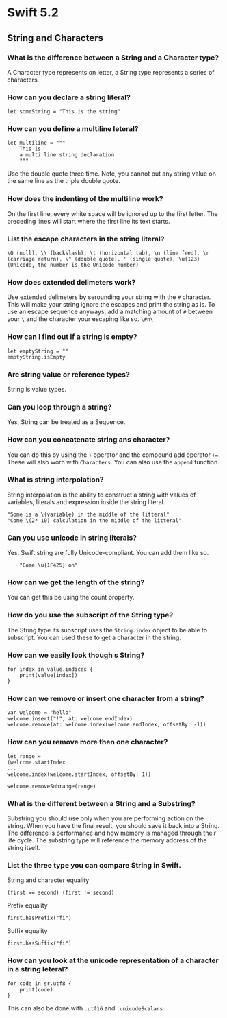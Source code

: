 # Swift 5.2 

## String and Characters

### What is the difference between a String and a Character type?

A Character type represents on letter, a String type represents a series of characters.

### How can you declare a string literal?

    let someString = "This is the string"

### How can you define a multiline leteral?

    let multiline = """
		This is 
		a multi line string declaration
        """
        
Use the double quote three time. Note, you cannot put any string value on the same line as the triple double quote. 

### How does the indenting of the multiline work?

On the first line, every white space will be ignored up to the first letter. The preceding lines will start where the first line its text starts. 

### List the escape characters in the string literal?

    \0 (null), \\ (backslash), \t (horizontal tab), \n (line feed), \r (carriage return), \" (double quote), ' (single quote), \u{123} (Unicode, the number is the Unicode number)
    
### How does extended delimeters work?

Use extended delimeters by serounding your string with the `#` character. This will make your string ignore the escapes and print the string as is. To use an escape sequence anyways, add a matching amount of `#` between your `\` and the character your escaping like so. `\#n\`

### How can I find out if a string is empty?

    let emptyString = ""
    emptyString.isEmpty
    
### Are string value or reference types?

String is value types. 


### Can you loop through a string?

Yes, String can be treated as a Sequence.

### How can you concatenate string ans character?

You can do this by using the `+` operator and the compound add operator `+=`. These will also worh with `Characters`. You can also use the `append` function.

### What is string interpolation?

String interpolation is the ability to construct a string with values of variables, literals and expression inside the string literal. 

    "Some is a \(variable) in the middle of the litteral"
    "Come \(2* 10) calculation in the middle of the litteral"

### Can you use unicode in string literals?

Yes, Swift string are fully Unicode-compliant. You can add them like so.

        "Come \u{1F425} on"

### How can we get the length of the string?

You can get this be using the count property. 

### How do you use the subscript of the String type?

The String type its subscript uses the `String.index` object to be able to subscript. You can used these to get a character in the string. 

### How can we easily look though s String?

    for index in value.indices { 
    	print(value[index])
    }

### How can we remove or insert one character from a string?

    var welcome = "hello"
    welcome.insert("!", at: welcome.endIndex)
    welcome.remove(at: welcome.index(welcome.endIndex, offsetBy: -1))


### How can you remove more then one character?

    let range =
    (welcome.startIndex
    ...
    welcome.index(welcome.startIndex, offsetBy: 1))

    welcome.removeSubrange(range)
    
### What is the different between a String and a Substring?

Substring you should use only when you are performing action on the string. When you have the final result, you should save it back into a String. The difference is performance and how memory is managed through their life cycle. The substring type will reference the memory address of the string itself. 


### List the three type you can compare String in Swift.

String and character equality 
   
    (first == second) (first != second)
    
Prefix equality

    first.hasPrefix("fi")

Suffix equality

    first.hasSuffix("fi")

### How can you look at the unicode representation of a character in a string leteral?

    for code in sr.utf8 {
        print(code)
    }
    
This can also be done with `.utf16` and `.unicodeScalars`

    

